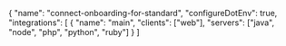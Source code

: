 {
  "name": "connect-onboarding-for-standard",
  "configureDotEnv": true,
  "integrations": [
    {
      "name": "main",
      "clients": ["web"],
      "servers": ["java", "node", "php", "python", "ruby"]
    }
  ]